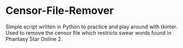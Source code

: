# Censor-File-Remover

Simple script written in Python to practice and play around with tkinter.
Used to remove the censor file which restricts swear words found in Phantasy Star Online 2.
